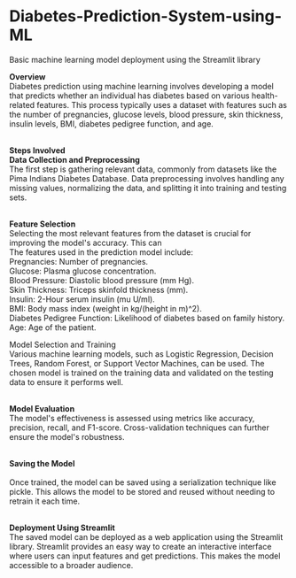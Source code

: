 # Diabetes-Prediction-System-using-ML
Basic machine learning model deployment using the Streamlit library <br>

<strong> Overview</strong> <br>
Diabetes prediction using machine learning involves developing a model that predicts whether an individual has diabetes 
based on various health-related features. This process typically uses a dataset with features such as the number of pregnancies, glucose levels, blood pressure, skin thickness, insulin levels, BMI, diabetes pedigree function, and age.

<br><strong> Steps Involved</strong> <br>
<strong> Data Collection and Preprocessing</strong> <br>
The first step is gathering relevant data, commonly from datasets like the Pima Indians Diabetes Database. 
Data preprocessing involves handling any missing values, normalizing the data, and splitting it into training and testing sets.

<br><strong> Feature Selection</strong> <br>
Selecting the most relevant features from the dataset is crucial for improving the model's accuracy. This can <br>
The features used in the prediction model include: <br>
Pregnancies: Number of pregnancies. <br>
Glucose: Plasma glucose concentration. <br>
Blood Pressure: Diastolic blood pressure (mm Hg). <br>
Skin Thickness: Triceps skinfold thickness (mm). <br>
Insulin: 2-Hour serum insulin (mu U/ml). <br>
BMI: Body mass index (weight in kg/(height in m)^2). <br>
Diabetes Pedigree Function: Likelihood of diabetes based on family history. <br>
Age: Age of the patient. <br>

<strong></strong>Model Selection and Training</strong>  <br>
Various machine learning models, such as Logistic Regression, Decision Trees, Random Forest, or Support Vector Machines, can be used. The chosen model is trained on the training data and validated on the testing data to ensure it performs well.

<br><strong> Model Evaluation</strong> <br>
The model's effectiveness is assessed using metrics like accuracy, precision, recall, and F1-score. Cross-validation techniques can further ensure the model's robustness.

<br><strong> Saving the Model</strong> <br>
<br>Once trained, the model can be saved using a serialization technique like pickle. This allows the model to be stored and reused without needing to retrain it each time.

<br><strong> Deployment Using Streamlit</strong> <br>
The saved model can be deployed as a web application using the Streamlit library. Streamlit provides an easy way to create an interactive interface where users can input features and get predictions. This makes the model accessible to a broader audience.
